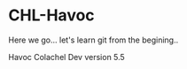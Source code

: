 # CHL-Havoc
 Here we go...
 let's learn git from the begining..
 
 Havoc Colachel Dev
 version 5.5
 
